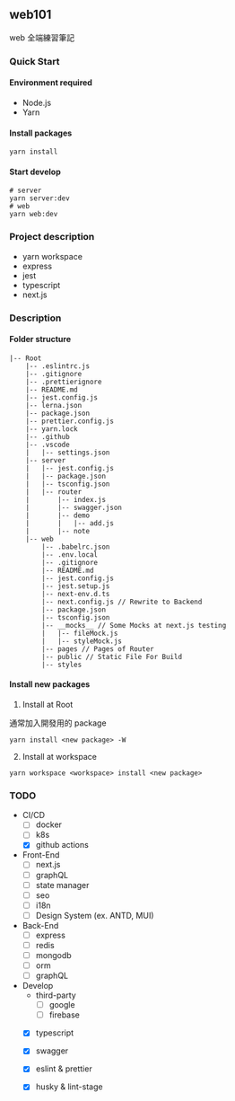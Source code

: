 ## web101
web 全端練習筆記


### Quick Start

#### Environment required

- Node.js
- Yarn

#### Install packages

``` shell
yarn install
```

#### Start develop

``` shell
# server
yarn server:dev
# web
yarn web:dev
```



### Project description

- yarn workspace
- express
- jest
- typescript
- next.js

### Description


#### Folder structure 

```
|-- Root
    |-- .eslintrc.js
    |-- .gitignore
    |-- .prettierignore
    |-- README.md
    |-- jest.config.js 
    |-- lerna.json
    |-- package.json
    |-- prettier.config.js
    |-- yarn.lock
    |-- .github
    |-- .vscode
    |   |-- settings.json
    |-- server
    |   |-- jest.config.js
    |   |-- package.json
    |   |-- tsconfig.json
    |   |-- router
    |       |-- index.js
    |       |-- swagger.json
    |       |-- demo
    |       |   |-- add.js
    |       |-- note
    |-- web
        |-- .babelrc.json
        |-- .env.local
        |-- .gitignore
        |-- README.md
        |-- jest.config.js
        |-- jest.setup.js
        |-- next-env.d.ts
        |-- next.config.js // Rewrite to Backend
        |-- package.json
        |-- tsconfig.json
        |-- __mocks__ // Some Mocks at next.js testing
        |   |-- fileMock.js
        |   |-- styleMock.js
        |-- pages // Pages of Router
        |-- public // Static File For Build
        |-- styles

```

#### Install new packages

1. Install at Root

通常加入開發用的 package

``` shell
yarn install <new package> -W
```


2. Install at workspace


``` shell
yarn workspace <workspace> install <new package>
```



### TODO

- CI/CD
  - [ ] docker
  - [ ] k8s
  - [X] github actions
- Front-End
  - [ ] next.js
  - [ ] graphQL
  - [ ] state manager
  - [ ] seo
  - [ ] i18n
  - [ ] Design System (ex. ANTD, MUI)
- Back-End
  - [ ] express
  - [ ] redis
  - [ ] mongodb
  - [ ] orm
  - [ ] graphQL
- Develop
  - third-party
    - [ ] google
    - [ ] firebase
  - [X] typescript
  - [X] swagger
  - [X] eslint & prettier
  - [X] husky & lint-stage
  
